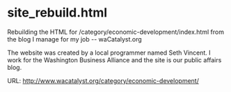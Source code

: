 # site_rebuild.html
Rebuilding the HTML for /category/economic-development/index.html from the blog I manage for my job -- waCatalyst.org

The website was created by a local programmer named Seth Vincent. I work for the Washington Business Alliance and the site is our public affairs blog.

URL: http://www.wacatalyst.org/category/economic-development/
